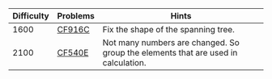 | Difficulty | Problems | Hints |
| -------- | -------- | -------- |
| 1600 | [CF916C](https://codeforces.com/problemset/problem/916/C) | Fix the shape of the spanning tree. |
| 2100 | [CF540E](https://codeforces.com/problemset/problem/540/E) | Not many numbers are changed. So group the elements that are used in calculation. |